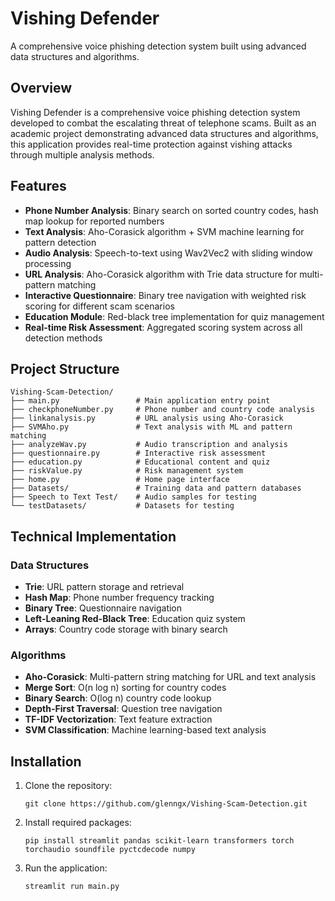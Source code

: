 # Vishing Defender
A comprehensive voice phishing detection system built using advanced data structures and algorithms.

## Overview
Vishing Defender is a comprehensive voice phishing detection system developed to combat the escalating threat of telephone scams. Built as an academic project demonstrating advanced data structures and algorithms, this application provides real-time protection against vishing attacks through multiple analysis methods.

## Features
- **Phone Number Analysis**: Binary search on sorted country codes, hash map lookup for reported numbers
- **Text Analysis**: Aho-Corasick algorithm + SVM machine learning for pattern detection
- **Audio Analysis**: Speech-to-text using Wav2Vec2 with sliding window processing
- **URL Analysis**: Aho-Corasick algorithm with Trie data structure for multi-pattern matching
- **Interactive Questionnaire**: Binary tree navigation with weighted risk scoring for different scam scenarios
- **Education Module**: Red-black tree implementation for quiz management
- **Real-time Risk Assessment**: Aggregated scoring system across all detection methods

## Project Structure
```
Vishing-Scam-Detection/
├── main.py                 # Main application entry point
├── checkphoneNumber.py     # Phone number and country code analysis
├── linkanalysis.py         # URL analysis using Aho-Corasick
├── SVMAho.py               # Text analysis with ML and pattern matching
├── analyzeWav.py           # Audio transcription and analysis
├── questionnaire.py        # Interactive risk assessment
├── education.py            # Educational content and quiz
├── riskValue.py            # Risk management system
├── home.py                 # Home page interface
├── Datasets/               # Training data and pattern databases
├── Speech to Text Test/    # Audio samples for testing
└── testDatasets/           # Datasets for testing
```

## Technical Implementation
### Data Structures
- **Trie**: URL pattern storage and retrieval
- **Hash Map**: Phone number frequency tracking
- **Binary Tree**: Questionnaire navigation
- **Left-Leaning Red-Black Tree**: Education quiz system
- **Arrays**: Country code storage with binary search

### Algorithms
- **Aho-Corasick**: Multi-pattern string matching for URL and text analysis
- **Merge Sort**: O(n log n) sorting for country codes
- **Binary Search**: O(log n) country code lookup
- **Depth-First Traversal**: Question tree navigation
- **TF-IDF Vectorization**: Text feature extraction
- **SVM Classification**: Machine learning-based text analysis

## Installation
1. Clone the repository:
   ```
   git clone https://github.com/glenngx/Vishing-Scam-Detection.git
   ```
2. Install required packages:
   ```
   pip install streamlit pandas scikit-learn transformers torch torchaudio soundfile pyctcdecode numpy
   ```
3. Run the application:
   ```
   streamlit run main.py
   ```
   
